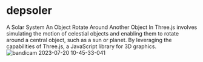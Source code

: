 # depsoler
A Solar System
An Object Rotate Around Another Object In Three.js involves simulating the motion of celestial objects and enabling them to rotate around a central object, such as a sun or planet. By leveraging the capabilities of Three.js, a JavaScript library for 3D graphics.
![bandicam 2023-07-20 10-45-33-041](https://github.com/Abhatt18-ui/solarthreejs/assets/128682313/2bde5706-62d9-4def-bfc6-6fae26cbfc8e)
